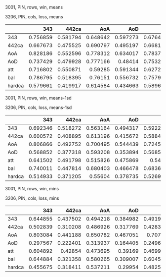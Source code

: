 3001, PIN, rows, win, means

3206, PIN, cols, loss, means

|        |      343 |    442ca |      AoA |      AoD |      att |      bal |   hardca |
|:-------|---------:|---------:|---------:|---------:|---------:|---------:|---------:|
| 343    | 0.756859 | 0.581794 | 0.648642 | 0.597273 | 0.676493 | 0.624076 | 0.640286 |
| 442ca  | 0.667673 | 0.475525 | 0.690797 | 0.495197 | 0.668199 | 0.593375 | 0.463622 |
| AoA    | 0.828186 | 0.552596 | 0.778312 | 0.634017 | 0.783713 | 0.695655 | 0.56438  |
| AoD    | 0.737429 | 0.479928 | 0.777166 | 0.48414  | 0.753257 | 0.631682 | 0.411264 |
| att    | 0.716802 | 0.550871 | 0.59285  | 0.591344 | 0.627241 | 0.58196  | 0.653641 |
| bal    | 0.786795 | 0.518395 | 0.76151  | 0.556732 | 0.757942 | 0.659276 | 0.497133 |
| hardca | 0.579661 | 0.419917 | 0.614584 | 0.434663 | 0.589678 | 0.528896 | 0.402112 |

3001, PIN, rows, win, means-1sd

3206, PIN, cols, loss, means-1sd

|        |      343 |    442ca |      AoA |      AoD |      att |      bal |   hardca |
|:-------|---------:|---------:|---------:|---------:|---------:|---------:|---------:|
| 343    | 0.692346 | 0.518272 | 0.563164 | 0.494317 | 0.592256 | 0.547178 | 0.619346 |
| 442ca  | 0.600572 | 0.408895 | 0.613196 | 0.415672 | 0.588469 | 0.513881 | 0.40139  |
| AoA    | 0.806866 | 0.492752 | 0.700495 | 0.544439 | 0.724562 | 0.619692 | 0.56438  |
| AoD    | 0.568852 | 0.377318 | 0.593208 | 0.353894 | 0.568595 | 0.462827 | 0.339723 |
| att    | 0.641502 | 0.491798 | 0.515826 | 0.475869 | 0.5417   | 0.513234 | 0.637052 |
| bal    | 0.740011 | 0.447814 | 0.680403 | 0.466478 | 0.683619 | 0.569923 | 0.431205 |
| hardca | 0.514933 | 0.371205 | 0.55604  | 0.378735 | 0.526951 | 0.46807  | 0.379229 |

3001, PIN, rows, win, mins

3206, PIN, cols, loss, mins

|        |      343 |    442ca |      AoA |      AoD |      att |      bal |   hardca |
|:-------|---------:|---------:|---------:|---------:|---------:|---------:|---------:|
| 343    | 0.644855 | 0.437502 | 0.494218 | 0.384982 | 0.491987 | 0.447974 | 0.617529 |
| 442ca  | 0.502839 | 0.310208 | 0.486926 | 0.317769 | 0.428388 | 0.368129 | 0.349092 |
| AoA    | 0.803084 | 0.441188 | 0.650782 | 0.467051 | 0.70746  | 0.553856 | 0.56438  |
| AoD    | 0.297567 | 0.222401 | 0.313937 | 0.164405 | 0.249626 | 0.225016 | 0.250851 |
| att    | 0.604892 | 0.42854  | 0.473695 | 0.39169  | 0.469949 | 0.448688 | 0.637052 |
| bal    | 0.644884 | 0.321358 | 0.580265 | 0.309007 | 0.604553 | 0.408789 | 0.351089 |
| hardca | 0.455675 | 0.318411 | 0.537211 | 0.29954  | 0.482534 | 0.406677 | 0.370984 |

